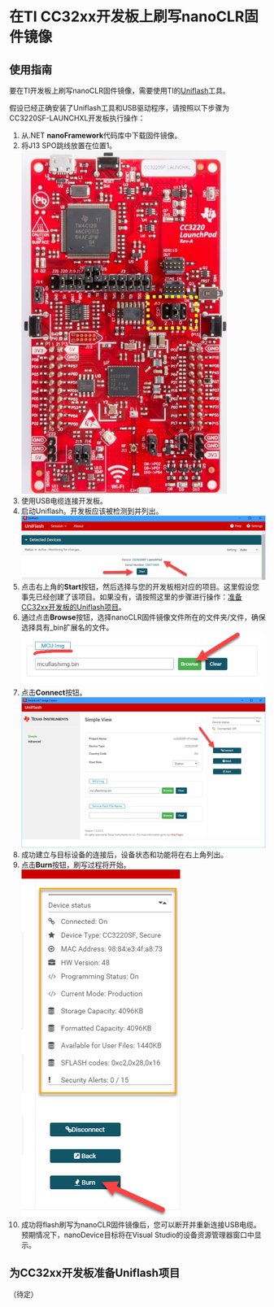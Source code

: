 # 在TI CC32xx开发板上刷写nanoCLR固件镜像

## 使用指南

要在TI开发板上刷写nanoCLR固件镜像，需要使用TI的[Uniflash](http://www.ti.com/tool/uniflash)工具。

假设已经正确安装了Uniflash工具和USB驱动程序，请按照以下步骤为CC3220SF-LAUNCHXL开发板执行操作：

1. 从.NET **nanoFramework**代码库中下载固件镜像。
1. 将J13 SPO跳线放置在位置1。
![uniflash-start-screen](../../images/ti/cc3220sf-launchxl-sop-program-clr.jpg)
1. 使用USB电缆连接开发板。
1. 启动Uniflash。开发板应该被检测到并列出。
![uniflash-start-screen](../../images/ti/ti-uniflash-start-screen.png)
1. 点击右上角的**Start**按钮，然后选择与您的开发板相对应的项目。这里假设您事先已经创建了该项目。如果没有，请按照这里的步骤进行操作：[准备CC32xx开发板的Uniflash项目](#prepare-a-uniflash-project-for-a-cc32xx-board)。
1. 通过点击**Browse**按钮，选择nanoCLR固件镜像文件所在的文件夹/文件，确保选择具有_bin扩展名的文件。
![uniflash-project-loaded-screen](../../images/ti/ti-uniflash-browse-image.png)
1. 点击**Connect**按钮。
![uniflash-project-loaded-screen](../../images/ti/ti-uniflash-project-screen.png)
1. 成功建立与目标设备的连接后，设备状态和功能将在右上角列出。
1. 点击**Burn**按钮，刷写过程将开始。
![uniflash-project-loaded-screen](../../images/ti/ti-uniflash-dev-caps-and-burn.png)
1. 成功将flash刷写为nanoCLR固件镜像后，您可以断开并重新连接USB电缆。预期情况下，nanoDevice目标将在Visual Studio的设备资源管理器窗口中显示。

## 为CC32xx开发板准备Uniflash项目

（待定）